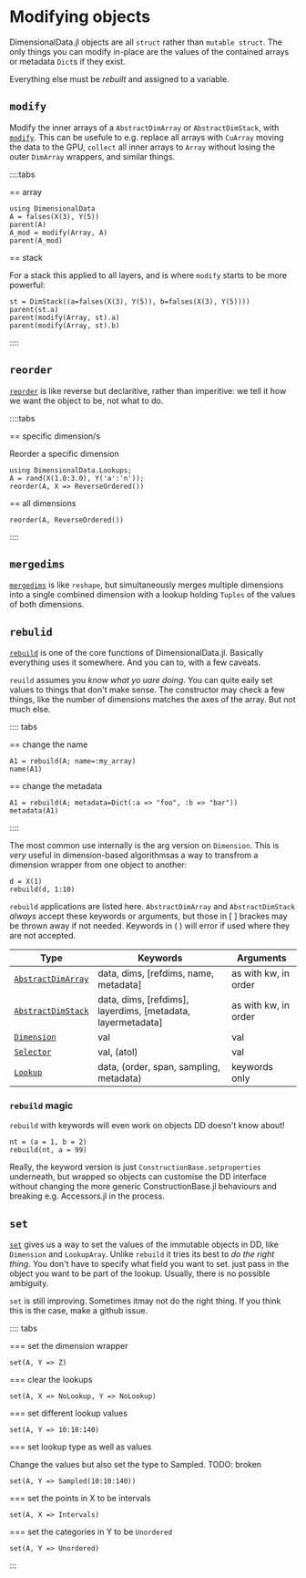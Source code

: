 # Modifying objects

DimensionalData.jl objects are all `struct` rather than
`mutable struct`. The only things you can modify in-place
are the values of the contained arrays or metadata `Dict`s if
they exist.

Everything else must be _rebuilt_ and assigned to a variable.

## `modify`

Modify the inner arrays of a `AbstractDimArray` or `AbstractDimStack`, with
[`modify`](@ref). This can be usefule to e.g. replace all arrays with `CuArray`
moving the data to the GPU, `collect` all inner arrays to `Array` without losing
the outer `DimArray` wrappers, and similar things.

::::tabs

== array

````@ansi helpers
using DimensionalData
A = falses(X(3), Y(5))
parent(A)
A_mod = modify(Array, A)
parent(A_mod)
````

== stack

For a stack this applied to all layers, and is where `modify`
starts to be more powerful:

````@ansi helpers
st = DimStack((a=falses(X(3), Y(5)), b=falses(X(3), Y(5))))
parent(st.a)
parent(modify(Array, st).a)
parent(modify(Array, st).b)
````

::::

## `reorder`

[`reorder`](@ref) is like reverse but declaritive, rather than
imperitive: we tell it how we want the object to be, not what to do.

::::tabs

== specific dimension/s

Reorder a specific dimension

````@ansi helpers
using DimensionalData.Lookups;
A = rand(X(1.0:3.0), Y('a':'n'));
reorder(A, X => ReverseOrdered())
````

== all dimensions

````@ansi helpers
reorder(A, ReverseOrdered())
````

::::

## `mergedims`

[`mergedims`](@ref) is like `reshape`, but simultaneously merges multiple
dimensions into a single combined dimension with a lookup holding
`Tuples` of the values of both dimensions.


## `rebulid`

[`rebuild`](@ref) is one of the core functions of DimensionalData.jl.
Basically everything uses it somewhere. And you can to, with a few caveats.

`reuild` assumes you _know what yo uare doing_. You can quite eaily set
values to things that don't make sense. The constructor may check a few things,
like the number of dimensions matches the axes of the array. But not much else.

:::: tabs

== change the name

````@ansi helpers
A1 = rebuild(A; name=:my_array)
name(A1)
````

== change the metadata

````@ansi helpers
A1 = rebuild(A; metadata=Dict(:a => "foo", :b => "bar"))
metadata(A1)
````

::::

The most common use internally is the arg version on `Dimension`.
This is _very_ useful in dimension-based algorithmsas a way
to transfrom a dimension wrapper from one object to another:

```@ansi helpers
d = X(1)
rebuild(d, 1:10)
```

`rebuild` applications are listed here. `AbstractDimArray` and
`AbstractDimStack` _always_ accept these keywords or arguments,
but those in [ ] brackes may be thrown away if not needed.
Keywords in ( ) will error if used where they are not accepted.

| Type                       | Keywords                                                    | Arguments            |
|--------------------------- |------------------------------------------------------------ |----------------------|
| [`AbstractDimArray`](@ref) | data, dims, [refdims, name, metadata]                       | as with kw, in order |
| [`AbstractDimStack`](@ref) | data, dims, [refdims], layerdims, [metadata, layermetadata] | as with kw, in order |
| [`Dimension`](@ref)        | val                                                         | val                  |
| [`Selector`](@ref)         | val, (atol)                                                 | val                  |
| [`Lookup`](@ref)      | data, (order, span, sampling, metadata)                     | keywords only        |

### `rebuild` magic

`rebuild` with keywords will even work on objects DD doesn't know about!

````@ansi helpers
nt = (a = 1, b = 2)
rebuild(nt, a = 99)
````

Really, the keyword version is just `ConstructionBase.setproperties` underneath,
but wrapped so objects can customise the DD interface without changing the
more generic ConstructionBase.jl behaviours and breaking e.g. Accessors.jl in
the process.

## `set`

[`set`](@ref) gives us a way to set the values of the immutable objects
in DD, like `Dimension` and `LookupAray`. Unlike `rebuild` it tries its best
to _do the right thing_. You don't have to specify what field you want to set.
just pass in the object you want to be part of the lookup. Usually, there is
no possible ambiguity.

`set` is still improving. Sometimes itmay not do the right thing.
If you think this is the case, make a github issue.

:::: tabs

=== set the dimension wrapper

````@ansi helpers
set(A, Y => Z)
````

=== clear the lookups

````@ansi helpers
set(A, X => NoLookup, Y => NoLookup)
````

=== set different lookup values

````@ansi helpers
set(A, Y => 10:10:140)
````

=== set lookup type as well as values

Change the values but also set the type to Sampled. TODO: broken

````@ansi helpers
set(A, Y => Sampled(10:10:140))
````

=== set the points in X to be intervals

````@ansi helpers
set(A, X => Intervals)
````

=== set the categories in Y to be `Unordered`

````@ansi helpers
set(A, Y => Unordered)
````

:::
